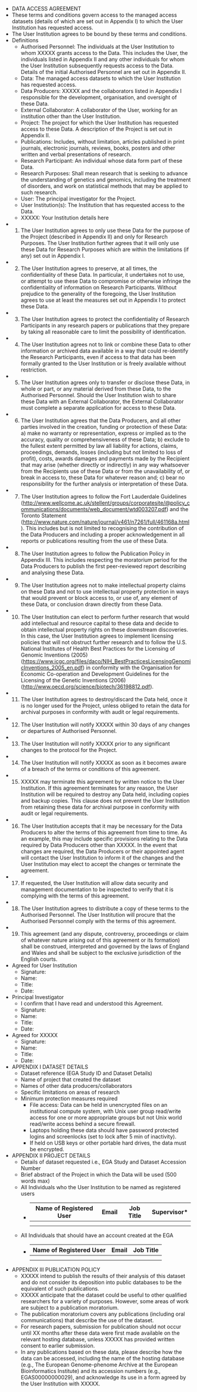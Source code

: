 * DATA ACCESS AGREEMENT
* These terms and conditions govern access to the managed access datasets (details of which are set out in Appendix I) to which the User Institution has requested access.
* The User Institution agrees to be bound by these terms and conditions.
* Definitions
    * Authorised Personnel: The individuals at the User Institution to whom XXXXX grants access to the Data. This includes the User, the individuals listed in Appendix II and any other individuals for whom the User Institution subsequently requests access to the Data. Details of the initial Authorised Personnel are set out in Appendix II.
    * Data: The managed access datasets to which the User Institution has requested access.
    * Data Producers: XXXXX and the collaborators listed in Appendix I responsible for the development, organisation, and oversight of these Data.
    * External Collaborator: A collaborator of the User, working for an institution other than the User Institution.
    * Project: The project for which the User Institution has requested access to these Data. A description of the Project is set out in Appendix II.
    * Publications: Includes, without limitation, articles published in print journals, electronic journals, reviews, books, posters and other written and verbal presentations of research.
    * Research Participant: An individual whose data form part of these Data.
    * Research Purposes: Shall mean research that is seeking to advance the understanding of genetics and genomics, including the treatment of disorders, and work on statistical methods that may be applied to such research.
    * User: The principal investigator for the Project.
    * User Institution(s): The Institution that has requested access to the Data.
    * XXXXX: Your Institution details here
* 1. The User Institution agrees to only use these Data for the purpose of the Project (described in Appendix II) and only for Research Purposes. The User Institution further agrees that it will only use these Data for Research Purposes which are within the limitations (if any) set out in Appendix I.
* 2. The User Institution agrees to preserve, at all times, the confidentiality of these Data. In particular, it undertakes not to use, or attempt to use these Data to compromise or otherwise infringe the confidentiality of information on Research Participants. Without prejudice to the generality of the foregoing, the User Institution agrees to use at least the measures set out in Appendix I to protect these Data.
* 3. The User Institution agrees to protect the confidentiality of Research Participants in any research papers or publications that they prepare by taking all reasonable care to limit the possibility of identification.
* 4. The User Institution agrees not to link or combine these Data to other information or archived data available in a way that could re-identify the Research Participants, even if access to that data has been formally granted to the User Institution or is freely available without restriction.
* 5. The User Institution agrees only to transfer or disclose these Data, in whole or part, or any material derived from these Data, to the Authorised Personnel. Should the User Institution wish to share these Data with an External Collaborator, the External Collaborator must complete a separate application for access to these Data.
* 6. The User Institution agrees that the Data Producers, and all other parties involved in the creation, funding or protection of these Data: a) make no warranty or representation, express or implied as to the accuracy, quality or comprehensiveness of these Data; b) exclude to the fullest extent permitted by law all liability for actions, claims, proceedings, demands, losses (including but not limited to loss of profit), costs, awards damages and payments made by the Recipient that may arise (whether directly or indirectly) in any way whatsoever from the Recipients use of these Data or from the unavailability of, or break in access to, these Data for whatever reason and; c) bear no responsibility for the further analysis or interpretation of these Data.
* 7. The User Institution agrees to follow the Fort Lauderdale Guidelines (http://www.wellcome.ac.uk/stellent/groups/corporatesite/@policy_communications/documents/web_document/wtd003207.pdf) and the Toronto Statement (http://www.nature.com/nature/journal/v461/n7261/full/461168a.html). This includes but is not limited to recognising the contribution of the Data Producers and including a proper acknowledgement in all reports or publications resulting from the use of these Data.
* 8. The User Institution agrees to follow the Publication Policy in Appendix III. This includes respecting the moratorium period for the Data Producers to publish the first peer-reviewed report describing and analysing these Data.
* 9. The User Institution agrees not to make intellectual property claims on these Data and not to use intellectual property protection in ways that would prevent or block access to, or use of, any element of these Data, or conclusion drawn directly from these Data.
* 10. The User Institution can elect to perform further research that would add intellectual and resource capital to these data and decide to obtain intellectual property rights on these downstream discoveries. In this case, the User Institution agrees to implement licensing policies that will not obstruct further research and to follow the U.S. National Institutes of Health Best Practices for the Licensing of Genomic Inventions (2005) (https://www.icgc.org/files/daco/NIH_BestPracticesLicensingGenomicInventions_2005_en.pdf) in conformity with the Organisation for Economic Co-operation and Development Guidelines for the Licensing of the Genetic Inventions (2006) (http://www.oecd.org/science/biotech/36198812.pdf).
* 11. The User Institution agrees to destroy/discard the Data held, once it is no longer used for the Project, unless obliged to retain the data for archival purposes in conformity with audit or legal requirements.
* 12. The User Institution will notify XXXXX within 30 days of any changes or departures of Authorised Personnel.
* 13. The User Institution will notify XXXXX prior to any significant changes to the protocol for the Project.
* 14. The User Institution will notify XXXXX as soon as it becomes aware of a breach of the terms or conditions of this agreement.
* 15. XXXXX may terminate this agreement by written notice to the User Institution. If this agreement terminates for any reason, the User Institution will be required to destroy any Data held, including copies and backup copies. This clause does not prevent the User Institution from retaining these data for archival purpose in conformity with audit or legal requirements.
* 16. The User Institution accepts that it may be necessary for the Data Producers to alter the terms of this agreement from time to time. As an example, this may include specific provisions relating to the Data required by Data Producers other than XXXXX. In the event that changes are required, the Data Producers or their appointed agent will contact the User Institution to inform it of the changes and the User Institution may elect to accept the changes or terminate the agreement.
* 17. If requested, the User Institution will allow data security and management documentation to be inspected to verify that it is complying with the terms of this agreement.
* 18. The User Institution agrees to distribute a copy of these terms to the Authorised Personnel. The User Institution will procure that the Authorised Personnel comply with the terms of this agreement.
* 19. This agreement (and any dispute, controversy, proceedings or claim of whatever nature arising out of this agreement or its formation) shall be construed, interpreted and governed by the laws of England and Wales and shall be subject to the exclusive jurisdiction of the English courts.
* Agreed for User Institution
    * Signature:
    * Name:
    * Title:
    * Date:
* Principal Investigator
    * I confirm that I have read and understood this Agreement.
    * Signature:
    * Name:
    * Title:
    * Date:
* Agreed for XXXXX
    * Signature:
    * Name:
    * Title:
    * Date:
* APPENDIX I DATASET DETAILS
    * Dataset reference (EGA Study ID and Dataset Details)
    * Name of project that created the dataset
    * Names of other data producers/collaborators
    * Specific limitations on areas of research
    * Minimum protection measures required
        * File access: Data can be held in unencrypted files on an institutional compute system, with Unix user group read/write access for one or more appropriate groups but not Unix world read/write access behind a secure firewall.
        * Laptops holding these data should have password protected logins and screenlocks (set to lock after 5 min of inactivity).
        * If held on USB keys or other portable hard drives, the data must be encrypted.
* APPENDIX II PROJECT DETAILS
    * Details of dataset requested i.e., EGA Study and Dataset Accession Number
    * Brief abstract of the Project in which the Data will be used (500 words max)
    * All Individuals who the User Institution to be named as registered users
        * | Name of Registered User | Email | Job Title | Supervisor* |
          |---|---|---|---|
          | | | | |
          | | | | |
    * All Individuals that should have an account created at the EGA
        * | Name of Registered User | Email | Job Title |
          |---|---|---|
          | | | |
          | | | |
* APPENDIX III PUBLICATION POLICY
    * XXXXX intend to publish the results of their analysis of this dataset and do not consider its deposition into public databases to be the equivalent of such publications.
    * XXXXX anticipate that the dataset could be useful to other qualified researchers for a variety of purposes. However, some areas of work are subject to a publication moratorium.
    * The publication moratorium covers any publications (including oral communications) that describe the use of the dataset.
    * For research papers, submission for publication should not occur until XX months after these data were first made available on the relevant hosting database, unless XXXXX has provided written consent to earlier submission.
    * In any publications based on these data, please describe how the data can be accessed, including the name of the hosting database (e.g., The European Genome-phenome Archive at the European Bioinformatics Institute) and its accession numbers (e.g., EGAS00000000029), and acknowledge its use in a form agreed by the User Institution with XXXXX.